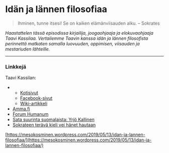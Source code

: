 # Idän ja lännen filosofiaa

> Ihminen, tunne itsesi! Se on kaiken elämänviisauden alku. – Sokrates

_Haastattelen tässä episodissa kirjailija, joogaohjaaja ja elokuvaohjaaja Taavi Kassilaa. Vertailemme Taavin kanssa idän ja lännen filosofista perinnettä matkaten samalla luovuuden, oppimisen, viisauden ja mestariuden lähteille._

---

### Linkkejä

Taavi Kassilan:

* * [Kotisivut](https://taavikassila.com/)
  * [Facebook-sivut](https://www.facebook.com/taavi.kassila)
  * [Wiki-artikkeli](https://fi.wikipedia.org/wiki/Taavi_Kassila)
* [Amma.fi](http://www.amma.fi/)
* [Forum Humanum](http://forumhumanum.fi/)
* [Sata suurinta suomalaista: Yrjö Kallinen](http://vintti.yle.fi/yle.fi/suuretsuomalaiset/ehdokkaat/index0be2.html?list=all&id=30)
* [Sokrateen terävä kieli vei hänet hautaan](https://historianet.fi/sivilisaatiot/kreikkalaiset/sokrateen-terava-kieli-vei-hanet-hautaan)

[https://mesokosminen.wordpress.com/2019/05/13/idan-ja-lannen-filosofiaa/](https://mesokosminen.wordpress.com/2019/05/13/idan-ja-lannen-filosofiaa/)

